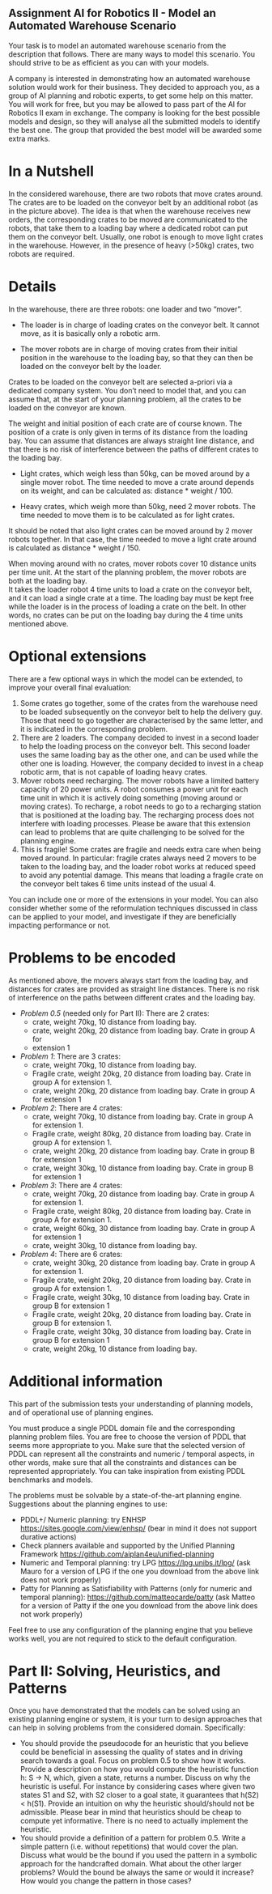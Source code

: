 ## Assignment AI for Robotics II - Model an Automated Warehouse Scenario

Your task is to model an automated warehouse scenario from the description that follows. 
There are many ways to model this scenario. You should strive to be as efficient as you can 
with your models. 

A company is interested in demonstrating how an automated warehouse solution would work 
for their business. They decided to approach you, as a group of AI planning and robotic 
experts, to get some help on this matter. You will work for free, but you may be allowed to 
pass part of the AI for Robotics II exam in exchange. 
The company is looking for the best possible models and design, so they will analyse all the 
submitted models to identify the best one. The group that provided the best model will be 
awarded some extra marks. 

# In a Nutshell 
In the considered warehouse, there are two robots that move crates around. The crates are 
to be loaded on the conveyor belt by an additional robot (as in the picture above). The idea is 
that when the warehouse receives new orders, the corresponding crates to be moved are 
communicated to the robots, that take them to a loading bay where a dedicated robot can 
put them on the conveyor belt. Usually, one robot is enough to move light crates in the 
warehouse. However, in the presence of heavy (>50kg) crates, two robots are required.  

# Details 
In the warehouse, there are three robots: one loader and two “mover”. 

  * The loader is in charge of loading crates on the conveyor belt. It cannot move, as it is basically only a robotic arm. 

  * The mover robots are in charge of moving crates from their initial position in the warehouse to the loading bay, so that they can then be loaded on the conveyor belt by the loader. 

Crates to be loaded on the conveyor belt are selected a-priori via a dedicated company system. You 
don’t need to model that, and you can assume that, at the start of your planning problem, all 
the crates to be loaded on the conveyor are known.  

The weight and initial position of each crate are of course known. 
The position of a crate is only given in terms of its distance from the loading bay. You can assume that distances are 
always straight line distance, and that there is no risk of interference between the paths of 
different crates to the loading bay. 

* Light crates, which weigh less than 50kg, can be moved around by a single mover robot. The 
time needed to move a crate around depends on its weight, and can be calculated as: distance * weight / 100. 

* Heavy crates, which weigh more than 50kg, need 2 mover robots. The time needed to move 
them is to be calculated as for light crates.

It should be noted that also light crates can be moved around by 2 mover robots together. In 
that case, the time needed to move a light crate around is calculated as distance * weight / 
150. 

When moving around with no crates, mover robots cover 10 distance units per time unit. At 
the start of the planning problem, the mover robots are both at the loading bay.  
It takes the loader robot 4 time units to load a crate on the conveyor belt, and it can load a 
single crate at a time. The loading bay must be kept free while the loader is in the process of 
loading a crate on the belt. In other words, no crates can be put on the loading bay during the 
4 time units mentioned above.  

# Optional extensions 
There are a few optional ways in which the model can be extended, to improve your overall 
final evaluation: 

  1. Some crates go together, some of the crates from the warehouse need to be loaded 
subsequently on the conveyor belt to help the delivery guy. Those that need to go 
together are characterised by the same letter, and it is indicated in the corresponding 
problem.  
  2. There are 2 loaders. The company decided to invest in a second loader to help the 
loading process on the conveyor belt. This second loader uses the same loading bay 
as the other one, and can be used while the other one is loading. However, the 
company decided to invest in a cheap robotic arm, that is not capable of loading heavy 
crates. 
  3. Mover robots need recharging. The mover robots have a limited battery capacity of 
20 power units. A robot consumes a power unit for each time unit in which it is 
actively doing something (moving around or moving crates). To recharge, a robot 
needs to go to a recharging station that is positioned at the loading bay. The 
recharging process does not interfere with loading processes. Please be aware that 
this extension can lead to problems that are quite challenging to be solved for the 
planning engine.   
  4. This is fragile! Some crates are fragile and needs extra care when being moved 
around. In particular: fragile crates always need 2 movers to be taken to the loading 
bay, and the loader robot works at reduced speed to avoid any potential damage. This 
means that loading a fragile crate on the conveyor belt takes 6 time units instead of 
the usual 4.

You can include one or more of the extensions in your model. You can also consider whether 
some of the reformulation techniques discussed in class can be applied to your model, and 
investigate if they are beneficially impacting performance or not.  

# Problems to be encoded 
As mentioned above, the movers always start from the loading bay, and distances for crates 
are provided as straight line distances. There is no risk of interference on the paths between 
different crates and the loading bay.  

* *Problem 0.5* (needed only for Part II): There are 2 crates: 
    * crate, weight 70kg, 10 distance from loading bay. 
    * crate, weight 20kg, 20 distance from loading bay. Crate in group A for
    * extension 1 
* *Problem 1*: There are 3 crates: 
    * crate, weight 70kg, 10 distance from loading bay. 
    * Fragile crate, weight 20kg, 20 distance from loading bay. Crate in group A for extension 1. 
    * crate, weight 20kg, 20 distance from loading bay. Crate in group A for extension 1
* *Problem 2*: There are 4 crates: 
    * crate, weight 70kg, 10 distance from loading bay. Crate in group A for extension 1. 
    * Fragile crate, weight 80kg, 20 distance from loading bay. Crate in group A for extension 1. 
    * crate, weight 20kg, 20 distance from loading bay. Crate in group B for extension 1 
    * crate, weight 30kg, 10 distance from loading bay. Crate in group B for extension 1 
* *Problem 3*: There are 4 crates: 
    * crate, weight 70kg, 20 distance from loading bay. Crate in group A for extension 1. 
    * Fragile crate, weight 80kg, 20 distance from loading bay. Crate in group A for extension 1. 
    * crate, weight 60kg, 30 distance from loading bay. Crate in group A for extension 1 
    * crate, weight 30kg, 10 distance from loading bay.  
* *Problem 4*: There are 6 crates: 
    * crate, weight 30kg, 20 distance from loading bay. Crate in group A for extension 1. 
    * Fragile crate, weight 20kg, 20 distance from loading bay. Crate in group A for extension 1. 
    * Fragile crate, weight 30kg, 10 distance from loading bay. Crate in group B for extension 1 
    * Fragile crate, weight 20kg, 20 distance from loading bay. Crate in group B for extension 1. 
    * Fragile crate, weight 30kg, 30 distance from loading bay. Crate in group B for extension 1 
    * crate, weight 20kg, 10 distance from loading bay.

# Additional information 
This part of the submission tests your understanding of planning models, and of operational 
use of planning engines. 

You must produce a single PDDL domain file and the corresponding 
planning problem files. You are free to choose the version of PDDL that seems more 
appropriate to you. Make sure that the selected version of PDDL can represent all the 
constraints and numeric / temporal aspects, in other words, make sure that all the constraints 
and distances can be represented appropriately. You can take inspiration from existing PDDL 
benchmarks and models.  

The problems must be solvable by a state-of-the-art planning engine. Suggestions about the 
planning engines to use: 

* PDDL+/ Numeric planning: try ENHSP https://sites.google.com/view/enhsp/ (bear in 
mind it does not support durative actions) 
* Check planners available and supported by the Unified Planning Framework 
https://github.com/aiplan4eu/unified-planning  
* Numeric and Temporal planning: try LPG https://lpg.unibs.it/lpg/ (ask Mauro for a 
version of LPG if the one you download from the above link does not work properly) 
* Patty for Planning as Satisfiability with Patterns (only for numeric and temporal 
planning): https://github.com/matteocarde/patty (ask Matteo for a version of Patty 
if the one you download from the above link does not work properly)
 
Feel free to use any configuration of the planning engine that you believe works well, you are 
not required to stick to the default configuration. 

# Part II: Solving, Heuristics, and Patterns 
Once you have demonstrated that the models can be solved using an existing planning engine 
or system, it is your turn to design approaches that can help in solving problems from the 
considered domain. Specifically:  

* You should provide the pseudocode for an heuristic that you believe could be 
beneficial in assessing the quality of states and in driving search towards a goal. Focus 
on problem 0.5 to show how it works. Provide a description on how you would 
compute the heuristic function h: S -> N, which, given a state, returns a number. 
Discuss on why the heuristic is useful. For instance by considering cases where given 
two states S1 and S2, with S2 closer to a goal state, it guarantees that h(S2) < h(S1). 
Provide an intuition on why the heuristic should/should not be admissible. Please bear 
in mind that heuristics should be cheap to compute yet informative. There is no need 
to actually implement the heuristic. 
* You should provide a definition of a pattern for problem 0.5. Write a simple pattern 
(i.e. without repetitions) that would cover the plan. Discuss what would be the bound 
if you used the pattern in a symbolic approach for the handcrafted domain. What 
about the other larger problems? Would the bound be always the same or would it 
increase? How would you change the pattern in those cases?
